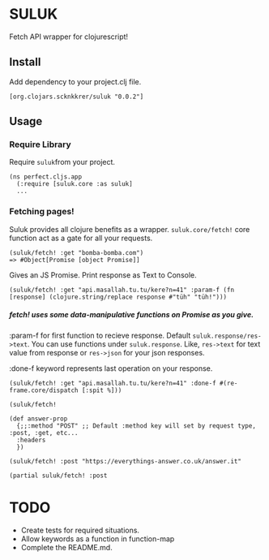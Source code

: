 # SULUK
Fetch API wrapper for clojurescript!

## Install
Add dependency to your project.clj file.
```
[org.clojars.scknkkrer/suluk "0.0.2"] 
```
## Usage

### Require Library
Require ```suluk```from your project.

```
(ns perfect.cljs.app
  (:require [suluk.core :as suluk]
  ...
```
### Fetching pages!
Suluk provides all clojure benefits as a wrapper.
`suluk.core/fetch!` core function act as a gate for all your requests.
```
(suluk/fetch! :get "bomba-bomba.com")
=> #Object[Promise [object Promise]]
````
Gives an JS Promise.
Print response as Text to Console.
```
(suluk/fetch! :get "api.masallah.tu.tu/kere?n=41" :param-f (fn [response] (clojure.string/replace response #"tüh" "tüh!")))
```
##### fetch! uses some data-manipulative functions on Promise as you give.
:param-f for first function to recieve response. Default `suluk.response/res->text`.
You can use functions under `suluk.response`.
Like, `res->text` for text value from response or `res->json` for your json responses.

:done-f keyword represents last operation on your response.
```
(suluk/fetch! :get "api.masallah.tu.tu/kere?n=41" :done-f #(re-frame.core/dispatch [:spit %]))
```

```
(suluk/fetch!
```


```
(def answer-prop
  {;;:method "POST" ;; Default :method key will set by request type, :post, :get, etc...
  :headers
  })

(suluk/fetch! :post "https://everythings-answer.co.uk/answer.it" 

(partial suluk/fetch! :post
```


# TODO

- Create tests for required situations.
- Allow keywords as a function in function-map
- Complete the README.md.
